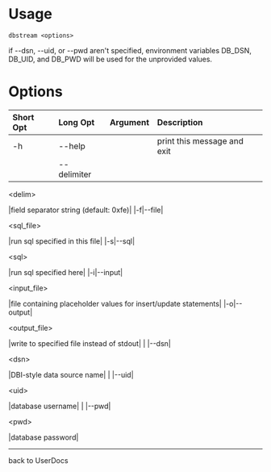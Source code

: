 # Usage #

`dbstream <options> `

if --dsn, --uid, or --pwd aren't specified, environment variables DB\_DSN, DB\_UID, and DB\_PWD will be used for the unprovided values.

# Options #
|**Short Opt**|**Long Opt**|**Argument**|**Description**|
|:------------|:-----------|:-----------|:--------------|
|-h|--help|  |print this message and exit|
|  |--delimiter|

&lt;delim&gt;

 |field separator string (default: 0xfe)|
|-f|--file|

<sql\_file>

 |run sql specified in this file|
|-s|--sql|

&lt;sql&gt;

 |run sql specified here|
|-i|--input|

<input\_file>

 |file containing placeholder values for insert/update statements|
|-o|--output|

<output\_file>

 |write to specified file instead of stdout|
|  |--dsn|

&lt;dsn&gt;

 |DBI-style data source name|
|  |--uid|

&lt;uid&gt;

 |database username|
|  |--pwd|

&lt;pwd&gt;

 |database password|


---

back to UserDocs